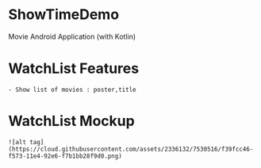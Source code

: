 # ShowTimeDemo
Movie Android Application (with Kotlin) 

# WatchList Features
	- Show list of movies : poster,title
	
# WatchList Mockup
	![alt tag](https://cloud.githubusercontent.com/assets/2336132/7530516/f39fcc46-f573-11e4-92e6-f7b1bb28f9d0.png)

	
